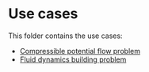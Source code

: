 # Use cases

This folder contains the use cases:

- [Compressible potential flow problem](https://github.com/KratosMultiphysics/Examples/blob/master/multilevel_monte_carlo/use_cases/compressible_potential_flow/README.md)
- [Fluid dynamics building problem](https://github.com/KratosMultiphysics/Examples/tree/master/multilevel_monte_carlo/use_cases/fluid_dynamics_building)

